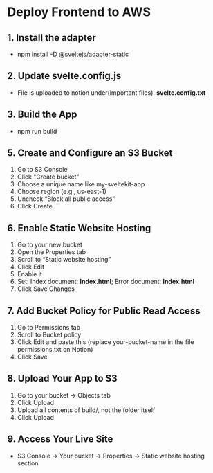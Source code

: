 # Deploy Frontend to AWS

## 1. Install the adapter
  * npm install -D @sveltejs/adapter-static

## 2. Update svelte.config.js
  * File is uploaded to notion under(important files): **svelte.config.txt**

## 3. Build the App
  * npm run build

## 5. Create and Configure an S3 Bucket
  1. Go to S3 Console
  2. Click "Create bucket"
  3. Choose a unique name like my-sveltekit-app
  4. Choose region (e.g., us-east-1)
  5. Uncheck “Block all public access”
  6. Click Create

## 6. Enable Static Website Hosting
  1. Go to your new bucket
  2. Open the Properties tab
  3. Scroll to “Static website hosting”
  4. Click Edit
  5. Enable it
  6. Set: Index document: **Index.html**; Error document: **Index.html**
  7. Click Save Changes

## 7. Add Bucket Policy for Public Read Access
  1. Go to Permissions tab
  2. Scroll to Bucket policy
  3. Click Edit and paste this (replace your-bucket-name in the file permissions.txt on Notion)
  4. Click Save

## 8. Upload Your App to S3
  1. Go to your bucket → Objects tab
  2. Click Upload
  3. Upload all contents of build/, not the folder itself
  4. Click Upload

## 9. Access Your Live Site
  * S3 Console → Your bucket → Properties → Static website hosting section


